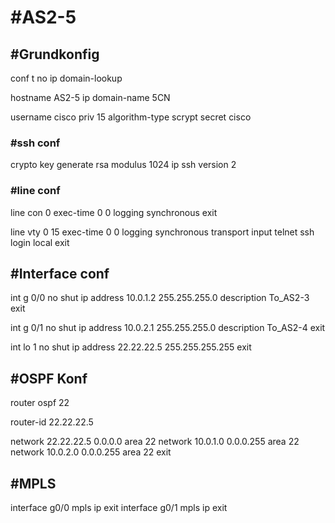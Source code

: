 # #AS2-5

## #Grundkonfig
conf t
no ip domain-lookup

hostname AS2-5
ip domain-name 5CN

username cisco priv 15 algorithm-type scrypt secret cisco

### #ssh conf
crypto key generate rsa modulus 1024
ip ssh version 2


### #line conf

line con 0 
exec-time 0 0
logging synchronous
exit

line vty 0 15
exec-time 0 0
logging synchronous
transport input telnet ssh
login local
exit


## #Interface conf

int g 0/0
no shut
ip address 10.0.1.2 255.255.255.0
description To_AS2-3
exit

int g 0/1
no shut
ip address 10.0.2.1 255.255.255.0
description To_AS2-4
exit

int lo 1
no shut
ip address 22.22.22.5 255.255.255.255
exit


## #OSPF Konf

router ospf 22

router-id 22.22.22.5 

network 22.22.22.5 0.0.0.0 area 22
network 10.0.1.0 0.0.0.255 area 22
network 10.0.2.0 0.0.0.255 area 22
exit

## #MPLS
interface g0/0
mpls ip
exit
interface g0/1
mpls ip
exit



